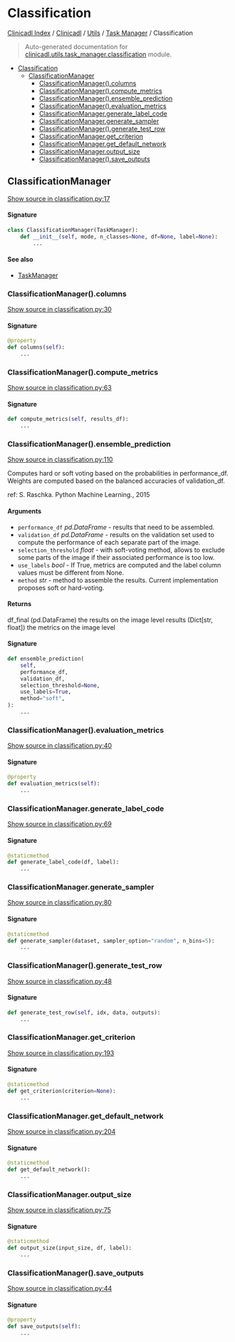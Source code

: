 # Classification

[Clinicadl Index](../../../README.md#clinicadl-index) /
[Clinicadl](../../index.md#clinicadl) /
[Utils](../index.md#utils) /
[Task Manager](./index.md#task-manager) /
Classification

> Auto-generated documentation for [clinicadl.utils.task_manager.classification](../../../../clinicadl/utils/task_manager/classification.py) module.

- [Classification](#classification)
  - [ClassificationManager](#classificationmanager)
    - [ClassificationManager().columns](#classificationmanager()columns)
    - [ClassificationManager().compute_metrics](#classificationmanager()compute_metrics)
    - [ClassificationManager().ensemble_prediction](#classificationmanager()ensemble_prediction)
    - [ClassificationManager().evaluation_metrics](#classificationmanager()evaluation_metrics)
    - [ClassificationManager.generate_label_code](#classificationmanagergenerate_label_code)
    - [ClassificationManager.generate_sampler](#classificationmanagergenerate_sampler)
    - [ClassificationManager().generate_test_row](#classificationmanager()generate_test_row)
    - [ClassificationManager.get_criterion](#classificationmanagerget_criterion)
    - [ClassificationManager.get_default_network](#classificationmanagerget_default_network)
    - [ClassificationManager.output_size](#classificationmanageroutput_size)
    - [ClassificationManager().save_outputs](#classificationmanager()save_outputs)

## ClassificationManager

[Show source in classification.py:17](../../../../clinicadl/utils/task_manager/classification.py#L17)

#### Signature

```python
class ClassificationManager(TaskManager):
    def __init__(self, mode, n_classes=None, df=None, label=None):
        ...
```

#### See also

- [TaskManager](./task_manager.md#taskmanager)

### ClassificationManager().columns

[Show source in classification.py:30](../../../../clinicadl/utils/task_manager/classification.py#L30)

#### Signature

```python
@property
def columns(self):
    ...
```

### ClassificationManager().compute_metrics

[Show source in classification.py:63](../../../../clinicadl/utils/task_manager/classification.py#L63)

#### Signature

```python
def compute_metrics(self, results_df):
    ...
```

### ClassificationManager().ensemble_prediction

[Show source in classification.py:110](../../../../clinicadl/utils/task_manager/classification.py#L110)

Computes hard or soft voting based on the probabilities in performance_df. Weights are computed based
on the balanced accuracies of validation_df.

ref: S. Raschka. Python Machine Learning., 2015

#### Arguments

- `performance_df` *pd.DataFrame* - results that need to be assembled.
- `validation_df` *pd.DataFrame* - results on the validation set used to compute the performance
    of each separate part of the image.
- `selection_threshold` *float* - with soft-voting method, allows to exclude some parts of the image
    if their associated performance is too low.
- `use_labels` *bool* - If True, metrics are computed and the label column values must be different
    from None.
- `method` *str* - method to assemble the results. Current implementation proposes soft or hard-voting.

#### Returns

df_final (pd.DataFrame) the results on the image level
results (Dict[str, float]) the metrics on the image level

#### Signature

```python
def ensemble_prediction(
    self,
    performance_df,
    validation_df,
    selection_threshold=None,
    use_labels=True,
    method="soft",
):
    ...
```

### ClassificationManager().evaluation_metrics

[Show source in classification.py:40](../../../../clinicadl/utils/task_manager/classification.py#L40)

#### Signature

```python
@property
def evaluation_metrics(self):
    ...
```

### ClassificationManager.generate_label_code

[Show source in classification.py:69](../../../../clinicadl/utils/task_manager/classification.py#L69)

#### Signature

```python
@staticmethod
def generate_label_code(df, label):
    ...
```

### ClassificationManager.generate_sampler

[Show source in classification.py:80](../../../../clinicadl/utils/task_manager/classification.py#L80)

#### Signature

```python
@staticmethod
def generate_sampler(dataset, sampler_option="random", n_bins=5):
    ...
```

### ClassificationManager().generate_test_row

[Show source in classification.py:48](../../../../clinicadl/utils/task_manager/classification.py#L48)

#### Signature

```python
def generate_test_row(self, idx, data, outputs):
    ...
```

### ClassificationManager.get_criterion

[Show source in classification.py:193](../../../../clinicadl/utils/task_manager/classification.py#L193)

#### Signature

```python
@staticmethod
def get_criterion(criterion=None):
    ...
```

### ClassificationManager.get_default_network

[Show source in classification.py:204](../../../../clinicadl/utils/task_manager/classification.py#L204)

#### Signature

```python
@staticmethod
def get_default_network():
    ...
```

### ClassificationManager.output_size

[Show source in classification.py:75](../../../../clinicadl/utils/task_manager/classification.py#L75)

#### Signature

```python
@staticmethod
def output_size(input_size, df, label):
    ...
```

### ClassificationManager().save_outputs

[Show source in classification.py:44](../../../../clinicadl/utils/task_manager/classification.py#L44)

#### Signature

```python
@property
def save_outputs(self):
    ...
```